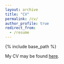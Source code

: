 ```yaml
---
layout: archive
title: "CV"
permalink: /cv/
author_profile: true
redirect_from:
  - /resume
---
```


{% include base_path %}

My CV may be found [here](/files/pdf/GroganCV.pdf).

<!-- Education
======
* PhD in Economics, Columbia University, 2026 (expected)
* BS in Computational Economics, University of Alabama in Huntsville, 2018
* BS in Mathematics, University of Alabama in Huntsville, 2018

Research Experience
======
* Summer 2018 - Summer 2020: Princeton University Industrial Relations Section
  * Supervisors: Professors Leah Boustan, Will Dobbie, David Lee, and Alex Mas
  * Duties: Data cleaning/acquisition, literature reviews, copyediting, exploratory analysis
* Summer 2017: University of California Berkeley
  * Supervisor: Professor David Card
  * Duties: Data cleaning/validation, copyediting
* Summer 2016: University of Alabama in Huntsville
  * Supervisors: Professors Cynthia Gramm and John Schnell
  * Duties: Data cleaning/acquisition
  
Skills
======
* Stata, LaTeX, Microsoft Office (3+ years)
* Python, R, C/C++ (1-2 years)
* MATLAB, SQL, Netlogo (<1 year) -->
